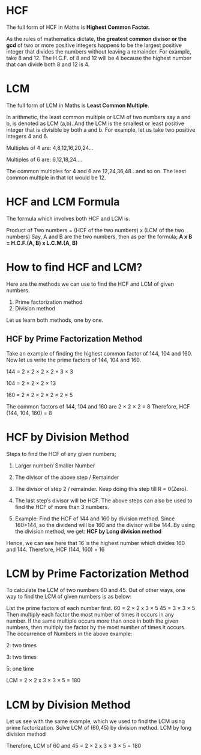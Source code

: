 # **HCF**

The full form of HCF in Maths is **Highest Common Factor.**

As the rules of mathematics dictate, **the greatest common divisor or the gcd** of two or more positive integers happens to be the largest positive integer that divides the numbers without leaving a remainder. For example, take 8 and 12. The H.C.F. of 8 and 12 will be 4 because the highest number that can divide both 8 and 12 is 4.


# **LCM** 

The full form of LCM in Maths is **Least Common Multiple**.

In arithmetic, the least common multiple or LCM of two numbers say a and b, is denoted as LCM (a,b). And the LCM is the smallest or least positive integer that is divisible by both a and b. For example, let us take two positive integers 4 and 6.

Multiples of 4 are: 4,8,12,16,20,24…

Multiples of 6 are: 6,12,18,24….

The common multiples for 4 and 6 are 12,24,36,48…and so on. The least common multiple in that lot would be 12.

# **HCF and LCM Formula**

The formula which involves both HCF and LCM is:

Product of Two numbers = (HCF of the two numbers) x (LCM of the two numbers)
Say, A and B are the two numbers, then as per the formula;
**A x B = H.C.F.(A, B) x L.C.M.(A, B)**

# **How to find HCF and LCM?**

Here are the methods we can use to find the HCF and LCM of given numbers.

1. Prime factorization method
2. Division method

Let us learn both methods, one by one.

## **HCF by Prime Factorization Method**

Take an example of finding the highest common factor of 144, 104 and 160.
Now let us write the prime factors of 144, 104 and 160.

144 = 2 × 2 × 2 × 2 × 3 × 3

104 = 2 × 2 × 2 × 13

160 = 2 × 2 × 2 × 2 × 2 × 5

The common factors of 144, 104 and 160 are 2 × 2 × 2 = 8
Therefore, HCF (144, 104, 160) = 8


# **HCF by Division Method**

Steps to find the HCF of any given numbers;

1) Larger number/ Smaller Number
2) The divisor of the above step / Remainder
3) The divisor of step 2 / remainder. Keep doing this step till R = 0(Zero).
4) The last step’s divisor will be HCF.
   The above steps can also be used to find the HCF of more than 3 numbers.
   
5) Example: Find the HCF of 144 and 160 by division method.
   Since 160>144, so the dividend will be 160 and the divisor will be 144.
   By using the division method, we get:
   **HCF by Long division method**

Hence, we can see here that 16 is the highest number which divides 160 and 144.
Therefore, HCF (144, 160) = 16

# **LCM by Prime Factorization Method**

To calculate the LCM of two numbers 60 and 45. Out of other ways, one way to find the LCM of given numbers is as below:

List the prime factors of each number first.
60 = 2 × 2 x 3 × 5
45 = 3 × 3 × 5
Then multiply each factor the most number of times it occurs in any number.
If the same multiple occurs more than once in both the given numbers, then multiply the factor by the most number of times it occurs.
The occurrence of Numbers in the above example:

2: two times

3: two times

5: one time

LCM = 2 × 2 x 3 × 3 × 5 = 180

# **LCM by Division Method**

Let us see with the same example, which we used to find the LCM using prime factorization.
Solve LCM of (60,45) by division method.
LCM by long division method

Therefore, LCM of 60 and 45 = 2 × 2 x 3 × 3 × 5 = 180


